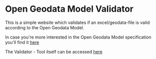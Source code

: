 # Open Geodata Model Validator
This is a simple website which validates if an excel/geodata-file is valid according to the Open Geodata Model.

In case you're more interested in the Open Geodata Model specification you'll find it [here](https://github.com/openkfw/open-geodata-model)

The Validator - Tool itself can be accessed [here]([url](https://mapme-initiative.github.io/ogm-validator/))
